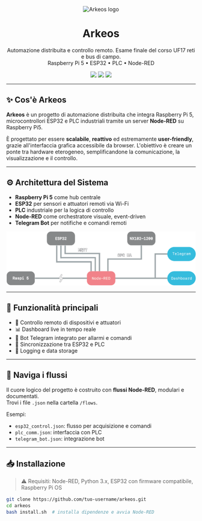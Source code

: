 <p align="center">
  <img src="https://i.imgur.com/BFbMfse.png" alt="Arkeos logo" width="100"/>
</p>

<h1 align="center">Arkeos</h1>
<p align="center">
  Automazione distribuita e controllo remoto. Esame finale del corso UF17 reti e bus di campo.<br>
  Raspberry Pi 5 • ESP32 • PLC • Node-RED
</p>

<p align="center">
  <img src="https://img.shields.io/badge/status-active-brightgreen?style=flat-square" />
  <img src="https://img.shields.io/badge/platform-RaspberryPi5-blue?style=flat-square" />
  <img src="https://img.shields.io/badge/open%20source-yes-lightgrey?style=flat-square" />
</p>

---

## ✨ Cos'è Arkeos

**Arkeos** è un progetto di automazione distribuita che integra Raspberry Pi 5, microcontrollori ESP32 e PLC industriali tramite un server **Node-RED** su Raspberry Pi5.

È progettato per essere **scalabile**, **reattivo** ed estremamente **user-friendly**, grazie all'interfaccia grafica accessibile da browser. L'obiettivo è creare un ponte tra hardware eterogeneo, semplificandone la comunicazione, la visualizzazione e il controllo.

---

## ⚙️ Architettura del Sistema

- **Raspberry Pi 5** come hub centrale
- **ESP32** per sensori e attuatori remoti via Wi-Fi
- **PLC** industriale per la logica di controllo
- **Node-RED** come orchestratore visuale, event-driven
- **Telegram Bot** per notifiche e comandi remoti

![Architettura](docs/architettura.png)

---

## 🧠 Funzionalità principali

- 🔌 Controllo remoto di dispositivi e attuatori
- 📊 Dashboard live in tempo reale
- 💬 Bot Telegram integrato per allarmi e comandi
- 🔁 Sincronizzazione tra ESP32 e PLC
- 💾 Logging e data storage

---

## 🧭 Naviga i flussi

Il cuore logico del progetto è costruito con **flussi Node-RED**, modulari e documentati.  
Trovi i file `.json` nella cartella `/flows`.

Esempi:
- `esp32_control.json`: flusso per acquisizione e comandi
- `plc_comm.json`: interfaccia con PLC
- `telegram_bot.json`: integrazione bot

---

## 📥 Installazione

> ⚠️ Requisiti: Node-RED, Python 3.x, ESP32 con firmware compatibile, Raspberry Pi OS

```bash
git clone https://github.com/tuo-username/arkeos.git
cd arkeos
bash install.sh  # installa dipendenze e avvia Node-RED
